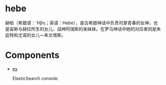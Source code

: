 # hebe

赫柏（希腊语：Ἥβη；英语：Hebe），是古希腊神话中负责司掌青春的女神，也是宙斯与赫拉所生的女儿，战神阿瑞斯的亲妹妹。在罗马神话中她的对应者则是朱庇特和尤诺的女儿—朱文塔斯。

# Components

- [es](https://github.com/lvyong1985/hebe/tree/master/cmd/es)

  ElasticSearch console.